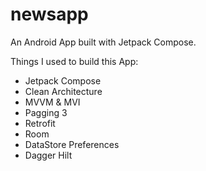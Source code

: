# newsapp

An Android App built with Jetpack Compose.

Things I used to build this App:
- Jetpack Compose
- Clean Architecture
- MVVM & MVI
- Pagging 3
- Retrofit
- Room
- DataStore Preferences
- Dagger Hilt 